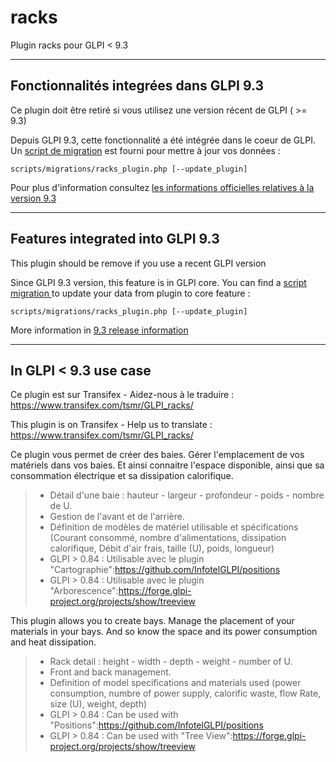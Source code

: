 # racks

Plugin racks pour GLPI < 9.3

*******************

## Fonctionnalités integrées dans GLPI 9.3

Ce plugin doit être retiré si vous utilisez une version récent de GLPI ( >= 9.3) 

Depuis GLPI 9.3, cette fonctionnalité a été intégrée dans le coeur de GLPI.
Un [script de migration](https://github.com/glpi-project/glpi/blob/9.4/bugfixes/scripts/migrations/racks_plugin.php) est fourni pour mettre à jour vos données :
```
scripts/migrations/racks_plugin.php [--update_plugin]
```

Pour plus d'information consultez [les informations officielles relatives à la version 9.3](https://glpi-project.org/fr/glpi-9-3/)


*******************

## Features integrated into GLPI 9.3

This plugin should be remove if you use a recent GLPI version

Since GLPI 9.3 version, this feature is in GLPI core.
You can find a [script migration ](https://github.com/glpi-project/glpi/blob/9.4/bugfixes/scripts/migrations/racks_plugin.php) to update your data from plugin to core feature : 
```
scripts/migrations/racks_plugin.php [--update_plugin]
```

More information in [9.3 release information](https://glpi-project.org/glpi-9-3-itsm-software/)


*******************

## In GLPI < 9.3 use case

Ce plugin est sur Transifex - Aidez-nous à le traduire :
https://www.transifex.com/tsmr/GLPI_racks/

This plugin is on Transifex - Help us to translate :
https://www.transifex.com/tsmr/GLPI_racks/

Ce plugin vous permet de créer des baies. Gérer l'emplacement de vos matériels dans vos baies. Et ainsi connaitre l'espace disponible, ainsi que sa consommation électrique et sa dissipation calorifique.
> * Détail d'une baie : hauteur - largeur - profondeur - poids - nombre de U.
> * Gestion de l'avant et de l'arrière.
> * Définition de modèles de matériel utilisable et spécifications (Courant consommé, nombre d'alimentations, dissipation calorifique, Débit d'air frais, taille (U), poids, longueur)
> * GLPI > 0.84 : Utilisable avec le plugin "Cartographie":https://github.com/InfotelGLPI/positions
> * GLPI > 0.84 : Utilisable avec le plugin "Arborescence":https://forge.glpi-project.org/projects/show/treeview

This plugin allows you to create bays. Manage the placement of your materials in your bays. And so know the space and its power consumption and heat dissipation.
> * Rack detail : height - width - depth - weight - number of U.
> * Front and back management.
> * Definition of model specifications and materials used (power consumption, numbre of power supply, calorific waste, flow Rate, size (U), weight, depth)
> * GLPI > 0.84 : Can be used with "Positions":https://github.com/InfotelGLPI/positions
> * GLPI > 0.84 : Can be used with "Tree View":https://forge.glpi-project.org/projects/show/treeview
